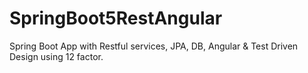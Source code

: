 # SpringBoot5RestAngular
Spring Boot App with Restful services, JPA, DB, Angular &amp; Test Driven Design using 12 factor.
